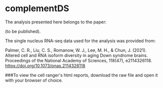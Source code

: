 # complementDS

The analysis presented here belongs to the paper:

(to be published).

The single nucleus RNA-seq data used for the analysis was provided from:

Palmer, C. R., Liu, C. S., Romanow, W. J., Lee, M. H., & Chun, J. (2021). Altered cell and RNA isoform diversity in aging Down syndrome brains. Proceedings of the National Academy of Sciences, 118(47), e2114326118. https://doi.org/10.1073/pnas.2114326118 

###To view the cell ranger's html reports, download the raw file and open it with your browser of choice.
